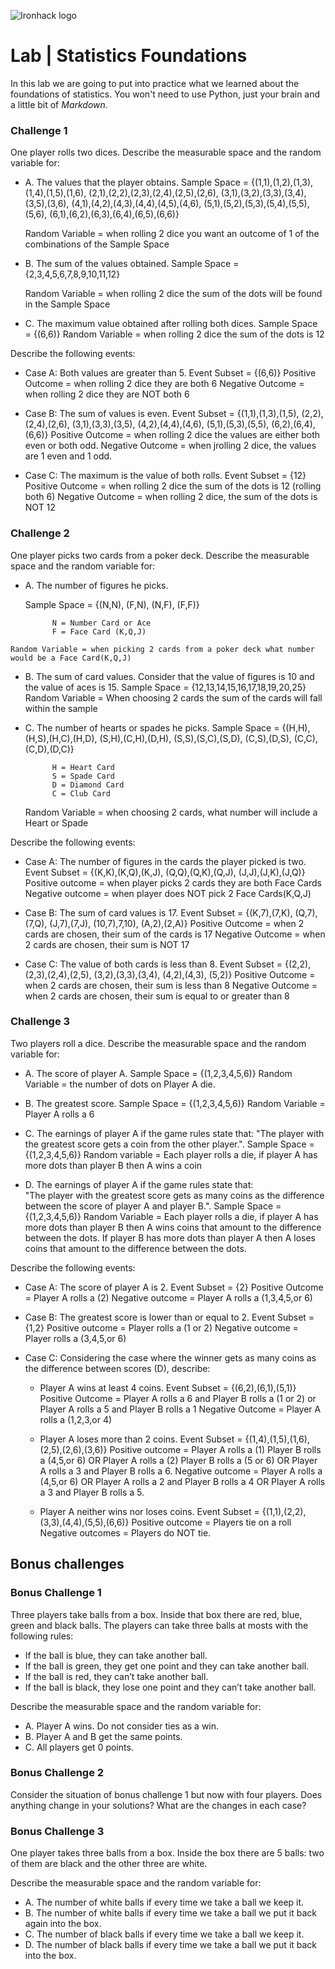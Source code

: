 ![Ironhack logo](https://i.imgur.com/1QgrNNw.png)

# Lab | Statistics Foundations
In this lab we are going to put into practice what we learned about the foundations of statistics. You won't need to use Python, just your brain and a little bit of *Markdown*. 



### Challenge 1
One player rolls two dices. Describe the measurable space and the random variable for:
* A. The values that the player obtains.
    Sample Space = {(1,1),(1,2),(1,3),(1,4),(1,5),(1,6),
                (2,1),(2,2),(2,3),(2,4),(2,5),(2,6),
                (3,1),(3,2),(3,3),(3,4),(3,5),(3,6),
                (4,1),(4,2),(4,3),(4,4),(4,5),(4,6),
                (5,1),(5,2),(5,3),(5,4),(5,5),(5,6),
                (6,1),(6,2),(6,3),(6,4),(6,5),(6,6)}
                
    Random Variable = when rolling 2 dice you want an outcome of 1 of the combinations of the Sample Space


* B. The sum of the values obtained.
    Sample Space = {2,3,4,5,6,7,8,9,10,11,12}

    Random Variable = when rolling 2 dice the sum of the dots will be found in the Sample Space

* C. The maximum value obtained after rolling both dices.
    Sample Space = {(6,6)}
    Random Variable = when rolling 2 dice the sum of the dots is 12

Describe the following events:
* Case A: Both values are greater than 5.
    Event Subset = {(6,6)}
    Positive Outcome = when rolling 2 dice they are both 6
    Negative Outcome = when rolling 2 dice they are NOT both 6
    
* Case B: The sum of values is even.
    Event Subset = {(1,1),(1,3),(1,5),
                (2,2),(2,4),(2,6),
                (3,1),(3,3),(3,5),
                (4,2),(4,4),(4,6),
                (5,1),(5,3),(5,5),
                (6,2),(6,4),(6,6)}
    Positive Outcome = when rolling 2 dice the values are either both even or both odd.
    Negative Outcome = when jrolling 2 dice, the values are 1 even and 1 odd.
    
* Case C: The maximum is the value of both rolls.
    Event Subset = {12}
    Positive Outcome = when rolling 2 dice the sum of the dots is 12 (rolling both 6)
    Negative Outcome = when rolling 2 dice, the sum of the dots is NOT 12

### Challenge 2
One player picks two cards from a poker deck. Describe the measurable space and the random variable for:
* A. The number of figures he picks.

    Sample Space = 
                    {(N,N), (F,N), (N,F), (F,F)}
                    
            N = Number Card or Ace
            F = Face Card (K,Q,J)



<!--     Sample Space = {(KH,2H),(KH,3H),(KH,4H),
                    (KH,5H),(KH,6H),(KH,7H),
                    (KH,8H),(KH,9H),(KH,10H),
                    (KH,JH),(KH,QH),(KH,AH),
                    Same 12 with QH,
                    Same 12 with JH,
                    Same 39 with all Clubs
                    Same 39 with all Spades
                    Same 39 with all Diamonds
                    153 combos with KS,QS,JS
                    153 combos with KD,QD,JD
                    153 combos with KC,QC,JC
                    All of this x2 for positions reversed}
    KH = King of Hearts
    KC = King of Clubs
    KD = King of Diamonds
    KS = King of Spades -->
                    
    Random Variable = when picking 2 cards from a poker deck what number would be a Face Card(K,Q,J)
    
* B. The sum of card values. Consider that the value of figures is 10 and the value of aces is 15.
    Sample Space = {12,13,14,15,16,17,18,19,20,25}
    Random Variable = When choosing 2 cards the sum of the cards will fall within the sample


* C. The number of hearts or spades he picks.
    Sample Space = {(H,H),(H,S),(H,C),(H,D),
                    (S,H),(C,H),(D,H),
                    (S,S),(S,C),(S,D),
                    (C,S),(D,S),
                    (C,C),(C,D),(D,C)}
            
            H = Heart Card
            S = Spade Card
            D = Diamond Card
            C = Club Card
            
    Random Variable = when choosing 2 cards, what number will include a Heart or Spade

Describe the following events:
* Case A: The number of figures in the cards the player picked is two.
     Event Subset = {(K,K),(K,Q),(K,J),
                    (Q,Q),(Q,K),(Q,J),
                    (J,J),(J,K),(J,Q)}
    Positive outcome = when player picks 2 cards they are both Face Cards
    Negative outcome = when player does NOT pick 2 Face Cards(K,Q,J)

* Case B: The sum of card values is 17.
    Event Subset  = {(K,7),(7,K),
                    (Q,7),(7,Q),
                    (J,7),(7,J),
                    (10,7),7,10),
                    (A,2),(2,A)}
    Positive Outcome = when 2 cards are chosen, their sum of the cards is 17
    Negative Outcome = when 2 cards are chosen, their sum is NOT 17
    
    
* Case C: The value of both cards is less than 8.
    Event Subset = {(2,2),(2,3),(2,4),(2,5),
                    (3,2),(3,3),(3,4),
                    (4,2),(4,3),
                    (5,2)}
    Positive Outcome = when 2 cards are chosen, their sum is less than 8
    Negative Outcome = when 2 cards are chosen, their sum is equal to or greater than 8
    

### Challenge 3
Two players roll a dice. Describe the measurable space and the random variable for:
* A. The score of player A.
    Sample Space = {(1,2,3,4,5,6)}
    Random Variable = the number of dots on Player A die.
    
    
* B. The greatest score.
    Sample Space = {(1,2,3,4,5,6)}
    Random Variable = Player A rolls a 6
    
    
* C. The earnings of player A if the game rules state that: 
"The player with the greatest score gets a coin from the other player.".
    Sample Space = {(1,2,3,4,5,6)}
    Random variable = Each player rolls a die, if player A has more dots than player B then A wins a coin


* D. The earnings of player A if the game rules state that:  
"The player with the greatest score gets as many coins as the difference between the score of player A and player B.". 
    Sample Space = {(1,2,3,4,5,6)}
    Random Variable = Each player rolls a die, if player A has more dots than player B then A wins coins that amount to the difference between the dots. If player B has more dots than player A then A loses coins that amount to the difference between the dots.


Describe the following events:
* Case A: The score of player A is 2.
    Event Subset = {2}
    Positive Outcome = Player A rolls a (2)
    Negative outcome = Player A rolls a (1,3,4,5,or 6)
    
    
* Case B: The greatest score is lower than or equal to 2.
    Event Subset = {1,2}
    Positive outcome = Player rolls a (1 or 2)
    Negative outcome = Player rolls a (3,4,5,or 6)
    
    
* Case C: Considering the case where the winner gets as many coins as the difference between scores (D), describe: 
  * Player A wins at least 4 coins.
      Event Subset = {(6,2),(6,1),(5,1)}
      Positive Outcome = Player A rolls a 6 and Player B rolls a (1 or 2) or Player A rolls a 5 and Player B rolls a 1
      Negative Outcome = Player A rolls a (1,2,3,or 4)
      
      
  * Player A loses more than 2 coins.
      Event Subset = {(1,4),(1,5),(1,6),(2,5),(2,6),(3,6)}
      Positive outcome = Player A rolls a (1) Player B rolls a (4,5,or 6) OR  Player A rolls a (2) Player B rolls a (5 or 6) OR Player A rolls a 3 and Player B rolls a 6.
      Negative outcome = Player A rolls a (4,5,or 6) OR Player A rolls a 2 and Player B rolls a 4 OR Player A rolls a 3 and Player B rolls a 5.
  
  
  * Player A neither wins nor loses coins.
      Event Subset = {(1,1),(2,2),(3,3),(4,4),(5,5),(6,6)}
      Positive outcome = Players tie on a roll
      Negative outcomes = Players do NOT tie.

## Bonus challenges
### Bonus Challenge 1
Three players take balls from a box. Inside that box there are red, blue, green and black balls. The players can take three balls at mosts with the following rules:

* If the ball is blue, they can take another ball.
* If the ball is green, they get one point and they can take another ball.
* If the ball is red, they can’t take another ball.
* If the ball is black, they lose one point and they can’t take another ball.

Describe the measurable space and the random variable for:
* A. Player A wins. Do not consider ties as a win.
* B. Player A and B get the same points.
* C. All players get 0 points.

### Bonus Challenge 2
Consider the situation of bonus challenge 1 but now with four players. Does anything change in your solutions? What are the changes in each case?

### Bonus Challenge 3
One player takes three balls from a box. Inside the box there are 5 balls: two of them are black and the other three are white. 

Describe the measurable space and the random variable for:
* A. The number of white balls if every time we take a ball we keep it.
* B. The number of white balls if every time we take a ball we put it back again into the box.
* C. The number of black balls if every time we take a ball we keep it.
* D. The number of black balls if every time we take a ball we put it back into the box.